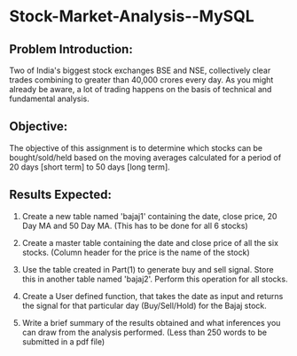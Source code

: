 # Stock-Market-Analysis--MySQL
## Problem Introduction: 
Two of India's biggest stock exchanges BSE and NSE, collectively clear trades combining to greater than 40,000 crores every day. As you might already be aware, a lot of trading happens on the basis of technical and fundamental analysis.

## Objective:
The objective of this assignment is to determine which stocks can be bought/sold/held based on the moving averages calculated for a period of 20 days [short term] to 50 days [long term].

## Results Expected:
1. Create a new table named 'bajaj1' containing the date, close price, 20 Day MA and 50 Day MA. (This has to be done for all 6 stocks)

2. Create a master table containing the date and close price of all the six stocks. (Column header for the price is the name of the stock)

3. Use the table created in Part(1) to generate buy and sell signal. Store this in another table named 'bajaj2'. Perform this operation for all stocks.

4. Create a User defined function, that takes the date as input and returns the signal for that particular day (Buy/Sell/Hold) for the Bajaj stock.

5. Write a brief summary of the results obtained and what inferences you can draw from the analysis performed. (Less than 250 words to be submitted in a pdf file)
